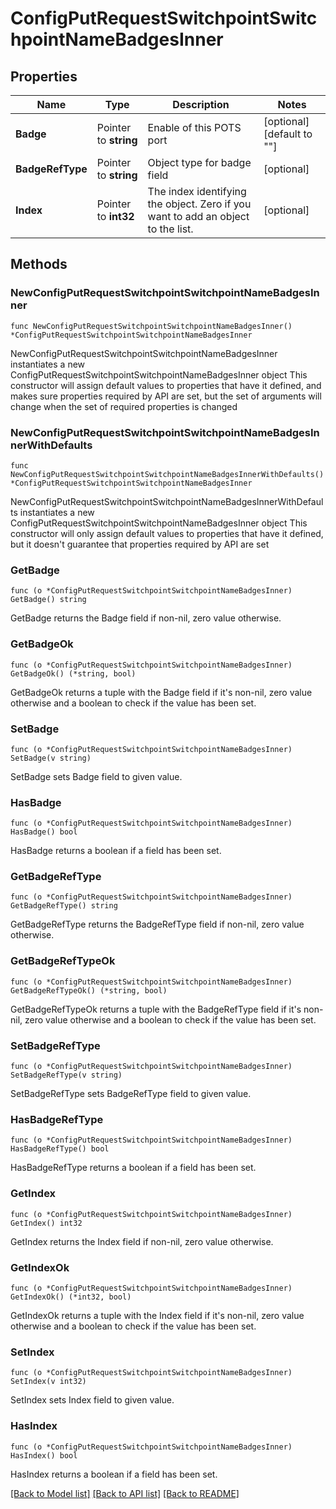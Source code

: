 # ConfigPutRequestSwitchpointSwitchpointNameBadgesInner

## Properties

Name | Type | Description | Notes
------------ | ------------- | ------------- | -------------
**Badge** | Pointer to **string** | Enable of this POTS port | [optional] [default to ""]
**BadgeRefType** | Pointer to **string** | Object type for badge field | [optional] 
**Index** | Pointer to **int32** | The index identifying the object. Zero if you want to add an object to the list. | [optional] 

## Methods

### NewConfigPutRequestSwitchpointSwitchpointNameBadgesInner

`func NewConfigPutRequestSwitchpointSwitchpointNameBadgesInner() *ConfigPutRequestSwitchpointSwitchpointNameBadgesInner`

NewConfigPutRequestSwitchpointSwitchpointNameBadgesInner instantiates a new ConfigPutRequestSwitchpointSwitchpointNameBadgesInner object
This constructor will assign default values to properties that have it defined,
and makes sure properties required by API are set, but the set of arguments
will change when the set of required properties is changed

### NewConfigPutRequestSwitchpointSwitchpointNameBadgesInnerWithDefaults

`func NewConfigPutRequestSwitchpointSwitchpointNameBadgesInnerWithDefaults() *ConfigPutRequestSwitchpointSwitchpointNameBadgesInner`

NewConfigPutRequestSwitchpointSwitchpointNameBadgesInnerWithDefaults instantiates a new ConfigPutRequestSwitchpointSwitchpointNameBadgesInner object
This constructor will only assign default values to properties that have it defined,
but it doesn't guarantee that properties required by API are set

### GetBadge

`func (o *ConfigPutRequestSwitchpointSwitchpointNameBadgesInner) GetBadge() string`

GetBadge returns the Badge field if non-nil, zero value otherwise.

### GetBadgeOk

`func (o *ConfigPutRequestSwitchpointSwitchpointNameBadgesInner) GetBadgeOk() (*string, bool)`

GetBadgeOk returns a tuple with the Badge field if it's non-nil, zero value otherwise
and a boolean to check if the value has been set.

### SetBadge

`func (o *ConfigPutRequestSwitchpointSwitchpointNameBadgesInner) SetBadge(v string)`

SetBadge sets Badge field to given value.

### HasBadge

`func (o *ConfigPutRequestSwitchpointSwitchpointNameBadgesInner) HasBadge() bool`

HasBadge returns a boolean if a field has been set.

### GetBadgeRefType

`func (o *ConfigPutRequestSwitchpointSwitchpointNameBadgesInner) GetBadgeRefType() string`

GetBadgeRefType returns the BadgeRefType field if non-nil, zero value otherwise.

### GetBadgeRefTypeOk

`func (o *ConfigPutRequestSwitchpointSwitchpointNameBadgesInner) GetBadgeRefTypeOk() (*string, bool)`

GetBadgeRefTypeOk returns a tuple with the BadgeRefType field if it's non-nil, zero value otherwise
and a boolean to check if the value has been set.

### SetBadgeRefType

`func (o *ConfigPutRequestSwitchpointSwitchpointNameBadgesInner) SetBadgeRefType(v string)`

SetBadgeRefType sets BadgeRefType field to given value.

### HasBadgeRefType

`func (o *ConfigPutRequestSwitchpointSwitchpointNameBadgesInner) HasBadgeRefType() bool`

HasBadgeRefType returns a boolean if a field has been set.

### GetIndex

`func (o *ConfigPutRequestSwitchpointSwitchpointNameBadgesInner) GetIndex() int32`

GetIndex returns the Index field if non-nil, zero value otherwise.

### GetIndexOk

`func (o *ConfigPutRequestSwitchpointSwitchpointNameBadgesInner) GetIndexOk() (*int32, bool)`

GetIndexOk returns a tuple with the Index field if it's non-nil, zero value otherwise
and a boolean to check if the value has been set.

### SetIndex

`func (o *ConfigPutRequestSwitchpointSwitchpointNameBadgesInner) SetIndex(v int32)`

SetIndex sets Index field to given value.

### HasIndex

`func (o *ConfigPutRequestSwitchpointSwitchpointNameBadgesInner) HasIndex() bool`

HasIndex returns a boolean if a field has been set.


[[Back to Model list]](../README.md#documentation-for-models) [[Back to API list]](../README.md#documentation-for-api-endpoints) [[Back to README]](../README.md)


